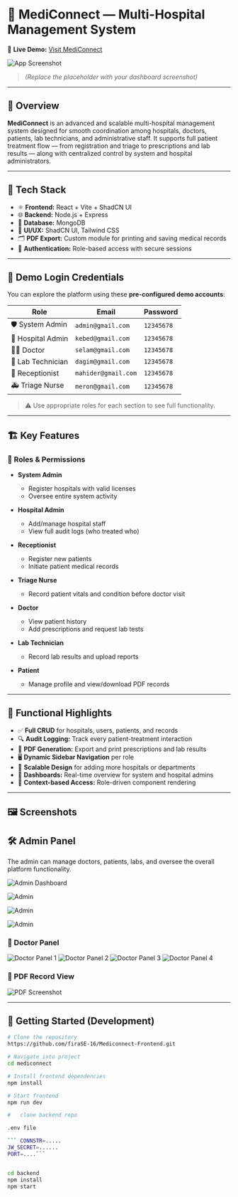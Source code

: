 # 🏥 MediConnect — Multi-Hospital Management System

🔗 **Live Demo:** [Visit MediConnect](https://medi-front.vercel.app)

![App Screenshot](https://github.com/user-attachments/assets/7c4d0bbe-8af0-4aae-b6f7-1cd3cbfe677c)

> *(Replace the placeholder with your dashboard screenshot)*

---

## 📖 Overview

**MediConnect** is an advanced and scalable multi-hospital management system designed for smooth coordination among hospitals, doctors, patients, lab technicians, and administrative staff. It supports full patient treatment flow — from registration and triage to prescriptions and lab results — along with centralized control by system and hospital administrators.

---

## 🧰 Tech Stack

- ⚛️ **Frontend:** React + Vite + ShadCN UI  
- 🌐 **Backend:** Node.js + Express  
- 🧠 **Database:** MongoDB  
- 💄 **UI/UX:** ShadCN UI, Tailwind CSS  
- 🗂️ **PDF Export:** Custom module for printing and saving medical records  
- 🔐 **Authentication:** Role-based access with secure sessions  

---

## 🔐 Demo Login Credentials

You can explore the platform using these **pre-configured demo accounts**:

| Role               | Email                 | Password    |
|--------------------|------------------------|-------------|
| 🛡️ System Admin     | `admin@gmail.com`       | `12345678`  |
| 🏥 Hospital Admin   | `kebed@gmail.com`       | `12345678`  |
| 👩‍⚕️ Doctor          | `selam@gmail.com`       | `12345678`  |
| 🔬 Lab Technician   | `dagim@gmail.com`       | `12345678`  |
| 🧾 Receptionist     | `mahider@gmail.com`     | `12345678`  |
| 🚑 Triage Nurse     | `meron@gmail.com`       | `12345678`  |

> ⚠️ Use appropriate roles for each section to see full functionality.

---

## 🏗️ Key Features

### 👥 Roles & Permissions
- **System Admin**  
  - Register hospitals with valid licenses  
  - Oversee entire system activity

- **Hospital Admin**  
  - Add/manage hospital staff  
  - View full audit logs (who treated who)

- **Receptionist**  
  - Register new patients  
  - Initiate patient medical records

- **Triage Nurse**  
  - Record patient vitals and condition before doctor visit

- **Doctor**  
  - View patient history  
  - Add prescriptions and request lab tests

- **Lab Technician**  
  - Record lab results and upload reports

- **Patient**  
  - Manage profile and view/download PDF records

---

## 🧾 Functional Highlights

- ✅ **Full CRUD** for hospitals, users, patients, and records  
- 🔍 **Audit Logging:** Track every patient-treatment interaction  
- 📄 **PDF Generation:** Export and print prescriptions and lab results  
- 🖥️ **Dynamic Sidebar Navigation** per role  
- 🧩 **Scalable Design** for adding more hospitals or departments  
- 🎯 **Dashboards:** Real-time overview for system and hospital admins  
- 🧠 **Context-based Access:** Role-driven component rendering  

---

## 🖼️ Screenshots

## 🛠️ Admin Panel

The admin can manage doctors, patients, labs, and oversee the overall platform functionality.

![Admin Dashboard](https://github.com/user-attachments/assets/3451e904-684a-43b2-a1f0-1eac6bfa75d2)

![Admin](https://github.com/user-attachments/assets/58ec2fa5-f75f-4ce5-9905-25a9101810e2)

![Admin](https://github.com/user-attachments/assets/8fa6f4d2-9876-42b9-a5f1-da3eaa013e0d)

![Admin](https://github.com/user-attachments/assets/0beaf380-7ccf-4e39-8bce-24fa5a4dcb91)


### 🔶 Doctor Panel
![Doctor Panel 1](https://github.com/user-attachments/assets/ca4697ec-82b2-44d6-b64e-012b75416b7f)
![Doctor Panel 2](https://github.com/user-attachments/assets/0b70c389-0bb8-420e-ba33-ebf2c36dba15)
![Doctor Panel 3](https://github.com/user-attachments/assets/3199bc1e-184e-4b9e-b58a-6722dc840792)
![Doctor Panel 4](https://github.com/user-attachments/assets/5d28f4fa-a756-4fa8-bdbf-e3da6719e9e1)


### 🔷 PDF Record View
![PDF Screenshot](https://github.com/user-attachments/assets/b5997b06-0434-453e-be0d-6f06f05b4212)

---

## 🚀 Getting Started (Development)

```bash
# Clone the repository
https://github.com/firaSE-16/Mediconnect-Frontend.git

# Navigate into project
cd mediconnect

# Install frontend dependencies
npm install

# Start frontend
npm run dev

#   clone backend repo

.env file

``` CONNSTR=.....
JW_SECRET=......
PORT=....```


cd backend
npm install
npm start
